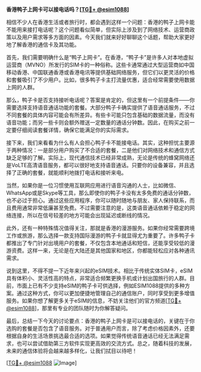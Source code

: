 **香港鸭子上网卡可以接电话吗？[[TG💪+ @esim1088](https://t.me/s/esim1088)]**

相信不少人在香港生活或者旅行时，都会遇到这样一个问题：香港的鸭子上网卡能不能用来接打电话呢？这个问题看似简单，但实际上涉及到了网络技术、运营商政策以及用户需求等多方面的因素。今天我们就来好好聊聊这个话题，帮助大家更好地了解香港的通信卡及其功能。

首先，我们需要明确什么是“鸭子上网卡”。在香港，“鸭子卡”是许多人对本地虚拟运营商（MVNO）所发行的SIM卡的一种俗称。这些卡通常通过大型运营商如中国移动香港、中国联通香港或香港电讯等提供基础网络服务，但它们以更灵活的价格和套餐吸引了不少用户。比如，很多鸭子卡主打流量优惠，适合经常需要使用数据上网的人群。

那么，鸭子卡是否支持接听电话呢？答案是肯定的，但这里有一个前提条件——你需要选择支持语音通话功能的套餐。大部分鸭子卡确实提供了语音通话服务，不过不同套餐的具体内容可能会有所差异。有些卡可能只包含基础的数据流量，而没有语音功能；而另一些卡则会额外赠送一定数量的通话分钟数。因此，在购买之前一定要仔细阅读套餐详情，确保它能满足你的实际需求。

接下来，我们来看看为什么有人会担心鸭子卡不能接电话。其实，这种担忧主要源于两种情况：一是部分用户购买了不合适的套餐，二是他们对网络技术和通信方式缺乏足够的了解。实际上，现代通信技术已经非常成熟，无论是传统的蜂窝网络还是VoLTE高清语音服务，都可以很好地支持语音通话。只要你的设备兼容，并且选择了正确的套餐，就能顺利地拨打电话和接听来电。

当然，如果你是一位习惯使用互联网应用进行语音沟通的人士，比如微信、WhatsApp或是Skype等工具，那么即使你的鸭子卡没有太多免费的通话分钟数，也不必过于担心。通过这些应用程序，你可以随时随地与朋友、家人保持联系，而且费用通常非常低廉甚至免费。不过需要注意的是，这类语音通话依赖于稳定的网络连接，所以在信号较差的地方可能会出现延迟或断线的情况。

此外，还有一种特殊情况值得关注，那就是香港的漫游服务。如果你经常需要跨境工作或旅游，那么选择一款支持国际漫游的鸭子卡就显得尤为重要了。许多鸭子卡都推出了专门针对出境用户的套餐，不仅包含本地通话和短信，还能享受较低的漫游资费。这样一来，无论是在大陆还是其他国家和地区，你都能轻松应对各种通讯需求。

说到这里，不得不提一下近年来兴起的eSIM技术。相比于传统实体SIM卡，eSIM具有体积小、灵活性高的特点，非常适合频繁更换手机或计划出国旅行的人群。目前，市面上已有不少支持eSIM的鸭子卡可供选择，例如ESIM1088提供的多种方案。通过这种方式，你可以更加便捷地管理自己的通信账户，同时享受到更多增值服务。如果你想了解更多关于eSIM的信息，不妨关注他们的官方频道[[TG💪+ @esim1088](https://t.me/s/esim1088)]，那里有专业的团队随时为你解答疑问。

最后，总结一下今天的讨论要点：香港的鸭子上网卡是可以接电话的，关键在于你选购的套餐是否包含了语音服务。对于普通用户而言，除了考虑价格因素外，还要根据自身的生活场景挑选最合适的选项。如果觉得传统语音通话已经无法满足需求，也可以尝试借助第三方软件实现更高效的交流方式。总之，随着科技的发展，未来的通信体验将会越来越多样化，让我们拭目以待吧！

[[TG💪+ @esim1088](https://t.me/s/esim1088) ![Image](https://i.postimg.cc/4NQfJmqS/Snipaste-2025-05-13-00-14-12.png)]